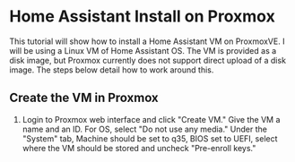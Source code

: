 # Home Assistant Install on Proxmox

This tutorial will show how to install a Home Assistant VM on ProxmoxVE. I will be using a Linux VM of Home Assistant OS. The VM is provided as a disk image, but Proxmox currently does not support direct upload of a disk image. The steps below detail how to work around this. 

## Create the VM in Proxmox

1. Login to Proxmox web interface and click "Create VM." Give the VM a name and an ID. For OS, select "Do not use any media." Under the "System" tab, Machine should be set to q35, BIOS set to UEFI, select where the VM should be stored and uncheck "Pre-enroll keys."
